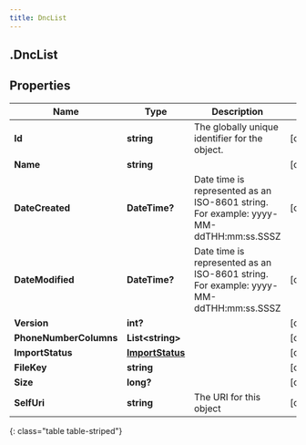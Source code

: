 ```yaml
---
title: DncList
---
```

## .DncList

## Properties

|Name | Type | Description | Notes|
|------------ | ------------- | ------------- | -------------|
| **Id** | **string** | The globally unique identifier for the object. | [optional] |
| **Name** | **string** |  | [optional] |
| **DateCreated** | **DateTime?** | Date time is represented as an ISO-8601 string. For example: yyyy-MM-ddTHH:mm:ss.SSSZ | [optional] |
| **DateModified** | **DateTime?** | Date time is represented as an ISO-8601 string. For example: yyyy-MM-ddTHH:mm:ss.SSSZ | [optional] |
| **Version** | **int?** |  | [optional] |
| **PhoneNumberColumns** | **List&lt;string&gt;** |  | [optional] |
| **ImportStatus** | [**ImportStatus**](ImportStatus.html) |  | [optional] |
| **FileKey** | **string** |  | [optional] |
| **Size** | **long?** |  | [optional] |
| **SelfUri** | **string** | The URI for this object | [optional] |
{: class="table table-striped"}


